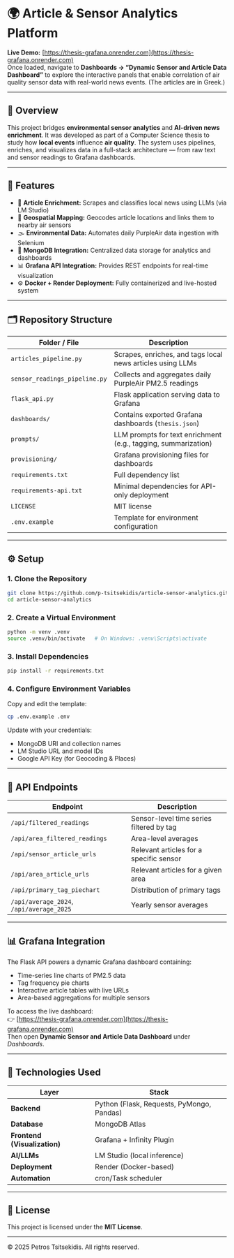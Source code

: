 # 🌍 Article & Sensor Analytics Platform

**Live Demo:** [https://thesis-grafana.onrender.com](https://thesis-grafana.onrender.com)  
Once loaded, navigate to **Dashboards → “Dynamic Sensor and Article Data Dashboard”** to explore the interactive panels that enable correlation of air quality sensor data with real-world news events. (The articles are in Greek.)

---

## 🧠 Overview

This project bridges **environmental sensor analytics** and **AI-driven news enrichment**.
It was developed as part of a Computer Science thesis to study how **local events** influence **air quality**.
The system uses pipelines, enriches, and visualizes data in a full-stack architecture — from raw text and sensor readings to Grafana dashboards.

---

## 🚀 Features

- 📰 **Article Enrichment:** Scrapes and classifies local news using LLMs (via LM Studio)
- 📍 **Geospatial Mapping:** Geocodes article locations and links them to nearby air sensors
- 🌫️ **Environmental Data:** Automates daily PurpleAir data ingestion with Selenium
- 🧩 **MongoDB Integration:** Centralized data storage for analytics and dashboards
- 📊 **Grafana API Integration:** Provides REST endpoints for real-time visualization
- ⚙️ **Docker + Render Deployment:** Fully containerized and live-hosted system

---

## 🗂️ Repository Structure

| Folder / File | Description |
|----------------|-------------|
| `articles_pipeline.py` | Scrapes, enriches, and tags local news articles using LLMs |
| `sensor_readings_pipeline.py` | Collects and aggregates daily PurpleAir PM2.5 readings |
| `flask_api.py` | Flask application serving data to Grafana |
| `dashboards/` | Contains exported Grafana dashboards (`thesis.json`) |
| `prompts/` | LLM prompts for text enrichment (e.g., tagging, summarization) |
| `provisioning/` | Grafana provisioning files for dashboards |
| `requirements.txt` | Full dependency list |
| `requirements-api.txt` | Minimal dependencies for API-only deployment |
| `LICENSE` | MIT license |
| `.env.example` | Template for environment configuration |

---

## ⚙️ Setup

### 1. Clone the Repository
```bash
git clone https://github.com/p-tsitsekidis/article-sensor-analytics.git
cd article-sensor-analytics
```

### 2. Create a Virtual Environment
```bash
python -m venv .venv
source .venv/bin/activate   # On Windows: .venv\Scripts\activate
```

### 3. Install Dependencies
```bash
pip install -r requirements.txt
```

### 4. Configure Environment Variables
Copy and edit the template:
```bash
cp .env.example .env
```
Update with your credentials:
- MongoDB URI and collection names  
- LM Studio URL and model IDs  
- Google API Key (for Geocoding & Places)

---

## 🔗 API Endpoints

| Endpoint | Description |
|-----------|-------------|
| `/api/filtered_readings` | Sensor-level time series filtered by tag |
| `/api/area_filtered_readings` | Area-level averages |
| `/api/sensor_article_urls` | Relevant articles for a specific sensor |
| `/api/area_article_urls` | Relevant articles for a given area |
| `/api/primary_tag_piechart` | Distribution of primary tags |
| `/api/average_2024`, `/api/average_2025` | Yearly sensor averages |

---

## 📊 Grafana Integration

The Flask API powers a dynamic Grafana dashboard containing:
- Time-series line charts of PM2.5 data  
- Tag frequency pie charts  
- Interactive article tables with live URLs  
- Area-based aggregations for multiple sensors

To access the live dashboard:  
👉 [https://thesis-grafana.onrender.com](https://thesis-grafana.onrender.com)  
Then open **Dynamic Sensor and Article Data Dashboard** under *Dashboards*.

---

## 🧠 Technologies Used

| Layer | Stack |
|-------|--------|
| **Backend** | Python (Flask, Requests, PyMongo, Pandas) |
| **Database** | MongoDB Atlas |
| **Frontend (Visualization)** | Grafana + Infinity Plugin |
| **AI/LLMs** | LM Studio (local inference) |
| **Deployment** | Render (Docker-based) |
| **Automation** | cron/Task scheduler |

---

## 📜 License

This project is licensed under the **MIT License**.

---

© 2025 Petros Tsitsekidis. All rights reserved.
